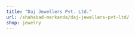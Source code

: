```yaml
---
title: "Daj Jewellers Pvt. Ltd."
url: /shahabad-markanda/daj-jewellers-pvt-ltd/
shop: jewelry
---
```

